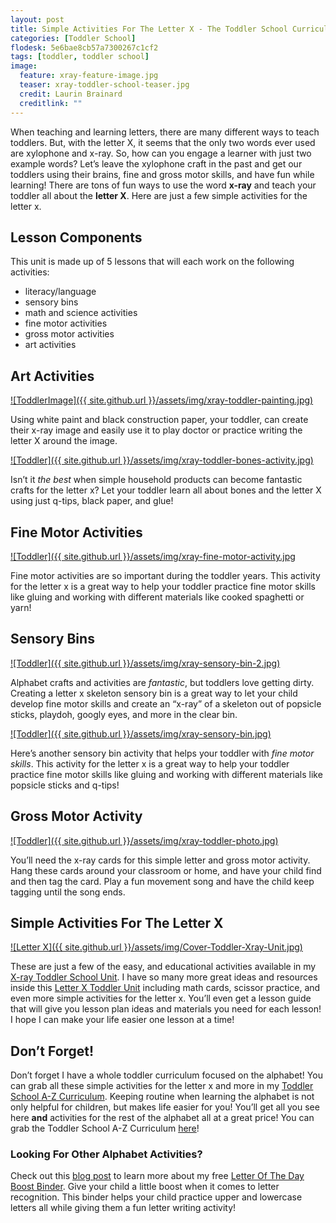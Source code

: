```yaml
---
layout: post
title: Simple Activities For The Letter X - The Toddler School Curriculum
categories: [Toddler School]
flodesk: 5e6bae8cb57a7300267c1cf2
tags: [toddler, toddler school]
image:
  feature: xray-feature-image.jpg
  teaser: xray-toddler-school-teaser.jpg
  credit: Laurin Brainard
  creditlink: ""
---
```

When teaching and learning letters, there are many different ways to teach toddlers. But, with the letter X, it seems that the only two words ever used are xylophone and x-ray. So, how can you engage a learner with just two example words? Let’s leave the xylophone craft in the past and get our toddlers using their brains, fine and gross motor skills, and have fun while learning! There are tons of fun ways to use the word **x-ray** and teach your toddler all about the **letter X**. Here are just a few simple activities for the letter x.

## Lesson Components

This unit is made up of 5 lessons that will each work on the following activities:
- literacy/language 
- sensory bins 
- math and science activities
- fine motor activities
- gross motor activities
- art activities

## Art Activities

[![ToddlerImage]({{ site.github.url }}/assets/img/xray-toddler-painting.jpg)](https://www.teacherspayteachers.com/Product/-50-off-for-48-Hours-Toddler-Lesson-Plans-X-Ray-Themed-Lessons-5252345?utm_source=PB%20Blog&utm_campaign=Xray%20Toddler%20Post)

Using white paint and black construction paper, your toddler, can create their x-ray image and easily use it to play doctor or practice writing the letter X around the image.

[![Toddler]({{ site.github.url }}/assets/img/xray-toddler-bones-activity.jpg)](https://www.teacherspayteachers.com/Product/-50-off-for-48-Hours-Toddler-Lesson-Plans-X-Ray-Themed-Lessons-5252345?utm_source=PB%20Blog&utm_campaign=Xray%20Toddler%20Post)

Isn’t it _the best_ when simple household products can become fantastic crafts for the letter x? Let your toddler learn all about bones and the letter X using just q-tips, black paper, and glue! 

## Fine Motor Activities 

[![Toddler]({{ site.github.url }}/assets/img/xray-fine-motor-activity.jpg](https://www.teacherspayteachers.com/Product/-50-off-for-48-Hours-Toddler-Lesson-Plans-X-Ray-Themed-Lessons-5252345?utm_source=PB%20Blog&utm_campaign=Xray%20Toddler%20Post) 

Fine motor activities are so important during the toddler years. This activity for the letter x is a great way to help your toddler practice fine motor skills like gluing and working with different materials like cooked spaghetti or yarn!

## Sensory Bins 

[![Toddler]({{ site.github.url }}/assets/img/xray-sensory-bin-2.jpg)](https://www.teacherspayteachers.com/Product/-50-off-for-48-Hours-Toddler-Lesson-Plans-X-Ray-Themed-Lessons-5252345?utm_source=PB%20Blog&utm_campaign=Xray%20Toddler%20Post) 

Alphabet crafts and activities are _fantastic_, but toddlers love getting dirty. Creating a letter x skeleton sensory bin is a great way to let your child develop fine motor skills and create an “x-ray” of a skeleton out of popsicle sticks, playdoh, googly eyes, and more in the clear bin. 

[![Toddler]({{ site.github.url }}/assets/img/xray-sensory-bin.jpg)](https://www.teacherspayteachers.com/Product/-50-off-for-48-Hours-Toddler-Lesson-Plans-X-Ray-Themed-Lessons-5252345?utm_source=PB%20Blog&utm_campaign=Xray%20Toddler%20Post)

Here’s another sensory bin activity that helps your toddler with *fine motor skills*. This activity for the letter x is a great way to help your toddler practice fine motor skills like gluing and working with different materials like popsicle sticks and q-tips! 

## Gross Motor Activity 

[![Toddler]({{ site.github.url }}/assets/img/xray-toddler-photo.jpg)](https://www.teacherspayteachers.com/Product/-50-off-for-48-Hours-Toddler-Lesson-Plans-X-Ray-Themed-Lessons-5252345?utm_source=PB%20Blog&utm_campaign=Xray%20Toddler%20Post) 

You’ll need the x-ray cards for this simple letter and gross motor activity. Hang these cards around your classroom or home, and have your child find and then tag the card. Play a fun movement song and have the child keep tagging until the song ends.

## Simple Activities For The Letter X

[![Letter X]({{ site.github.url }}/assets/img/Cover-Toddler-Xray-Unit.jpg)](https://www.teacherspayteachers.com/Product/-50-off-for-48-Hours-Toddler-Lesson-Plans-X-Ray-Themed-Lessons-5252345?utm_source=PB%20Blog&utm_campaign=Xray%20Toddler%20Pos)

These are just a few of the easy, and educational activities available in my [X-ray Toddler School Unit](https://www.teacherspayteachers.com/Product/-50-off-for-48-Hours-Toddler-Lesson-Plans-X-Ray-Themed-Lessons-5252345?utm_source=PB%20Blog&utm_campaign=Xray%20Toddler%20Post). I have so many more great ideas and resources inside this [Letter X Toddler Unit](https://www.teacherspayteachers.com/Product/-50-off-for-48-Hours-Toddler-Lesson-Plans-X-Ray-Themed-Lessons-5252345?utm_source=PB%20Blog&utm_campaign=Xray%20Toddler%20Post) including math cards, scissor practice, and even more simple activities for the letter x. You’ll even get a lesson guide that will give you lesson plan ideas and materials you need for each lesson! I hope I can make your life easier one lesson at a time!

## Don’t Forget!

Don’t forget I have a whole toddler curriculum focused on the alphabet! You can grab all these simple activities for the letter x and more in my [Toddler School A-Z Curriculum](https://www.teacherspayteachers.com/Product/Toddler-Activities-Lesson-Plans-Tot-School-Curriculum-Homeschool-Preschool-4296281?utm_source=PB%20Blog&utm_campaign=Toddler%20Bundle%20Upsell). Keeping routine when learning the alphabet is not only helpful for children, but makes life easier for you! You’ll get all you see here **and** activities for the rest of the alphabet all at a great price! You can grab the Toddler School A-Z Curriculum [here](https://www.teacherspayteachers.com/Product/Toddler-Activities-Lesson-Plans-Tot-School-Curriculum-Homeschool-Preschool-4296281?utm_source=PB%20Blog&utm_campaign=Toddler%20Bundle%20Upsell)!

### Looking For Other Alphabet Activities? 

Check out this [blog post](https://theprimarybrain.com/alphabet/2022/04/09/Letter-Of-The-Day-Activity/) to learn more about my free [Letter Of The Day Boost Binder](https://www.teacherspayteachers.com/Product/Letter-of-the-Day-Activity-Reading-Boost-Binder-FREEBIE-7067735?utm_source=PB%20Blog&utm_campaign=Xray%20Toddler%20Link%20to%20Free%20Letter%20Boost%20Binder). Give your child a little boost when it comes to letter recognition. This binder helps your child practice upper and lowercase letters all while giving them a fun letter writing activity! 


